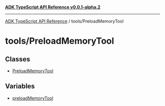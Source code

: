 [**ADK TypeScript API Reference v0.0.1-alpha.2**](../../README.md)

***

[ADK TypeScript API Reference](../../modules.md) / tools/PreloadMemoryTool

# tools/PreloadMemoryTool

## Classes

- [PreloadMemoryTool](classes/PreloadMemoryTool.md)

## Variables

- [preloadMemoryTool](variables/preloadMemoryTool.md)
